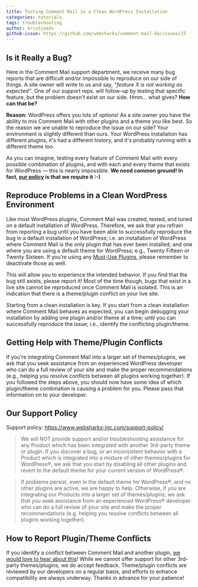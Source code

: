 ```yaml
---
title: Testing Comment Mail in a Clean WordPress Installation
categories: tutorials
tags: troubleshooting
author: kristineds
github-issue: https://github.com/websharks/comment-mail-kb/issues/15
---
```


## Is it Really a Bug?

Here in the Comment Mail support department, we receive many bug reports that are difficult and/or impossible to reproduce on our side of things. A site owner will write to us and say, _"feature X is not working as expected"_. One of our support reps. will follow-up by testing that specific feature, but the problem doesn't exist on our side. Hmm... what gives? **How can that be?**

**Reason:** WordPress offers you lots of options! As a site owner you have the ability to mix Comment Mail with other plugins and a theme you like best. So the reason we are unable to reproduce the issue on our side? Your environment is slightly different than ours. Your WordPress installation has different plugins, it's had a different history, and it's probably running with a different theme too.

As you can imagine, testing every feature of Comment Mail with every possible combination of plugins, and with each and every theme that exists for WordPress — this is nearly impossible. **We need common ground! In fact, [our policy](https://www.websharks-inc.com/support-policy/) is that we require it :-)**

## Reproduce Problems in a Clean WordPress Environment

Like most WordPress plugins, Comment Mail was created, tested, and tuned on a default installation of WordPress. Therefore, we ask that you refrain from reporting a bug until you have been able to successfully reproduce the bug in a default installation of WordPress; i.e. an installation of WordPress where Comment Mail is the only plugin that has ever been installed; and one where you are using a default theme for WordPress; e.g., Twenty Fifteen or Twenty Sixteen. If you’re using any [Must-Use Plugins](http://codex.wordpress.org/Must_Use_Plugins), please remember to deactivate those as well.

This will allow you to experience the intended behavior. If you find that the bug still exists, please report it! Most of the time though, bugs that exist in a live site cannot be reproduced once Comment Mail is isolated. This is an indication that there is a theme/plugin conflict on your live site.

Starting from a clean installation is key. If you start from a clean installation where Comment Mail behaves as expected, you can begin debugging your installation by adding one plugin and/or theme at a time; until you can successfully reproduce the issue; i.e., identify the conflicting plugin/theme.

## Getting Help with Theme/Plugin Conflicts

If you're integrating Comment Mail into a larger set of themes/plugins, we ask that you seek assistance from an experienced WordPress developer who can do a full review of your site and make the proper recommendations (e.g., helping you resolve conflicts between all plugins working together). If you followed the steps above, you should now have some idea of which plugin/theme combination is causing a problem for you. Please pass that information on to your developer.

## Our Support Policy

Support policy: <https://www.websharks-inc.com/support-policy/>

> We will NOT provide support and/or troubleshooting assistance for any Product which has been integrated with another 3rd-party theme or plugin. If you discover a bug, or an inconsistent behavior with a Product which is integrated into a mixture of other themes/plugins for WordPress®, we ask that you start by disabling all other plugins and revert to the default theme for your current version of WordPress®.

> If problems persist, even in the default theme for WordPress®, and no other plugins are active, we are happy to help. Otherwise, if you are integrating our Products into a larger set of themes/plugins, we ask that you seek assistance from an experienced WordPress® developer who can do a full review of your site and make the proper recommendations (e.g. helping you resolve conflicts between all plugins working together).

## How to Report Plugin/Theme Conflicts

If you identify a conflict between Comment Mail and another plugin, [we would love to hear about this](https://github.com/websharks/comment-mail/issues)! While we cannot offer support for other 3rd-party themes/plugins, we do accept feedback. Theme/plugin conflicts are reviewed by our developers on a regular basis, and efforts to enhance compatibility are always underway. Thanks in advance for your patience!